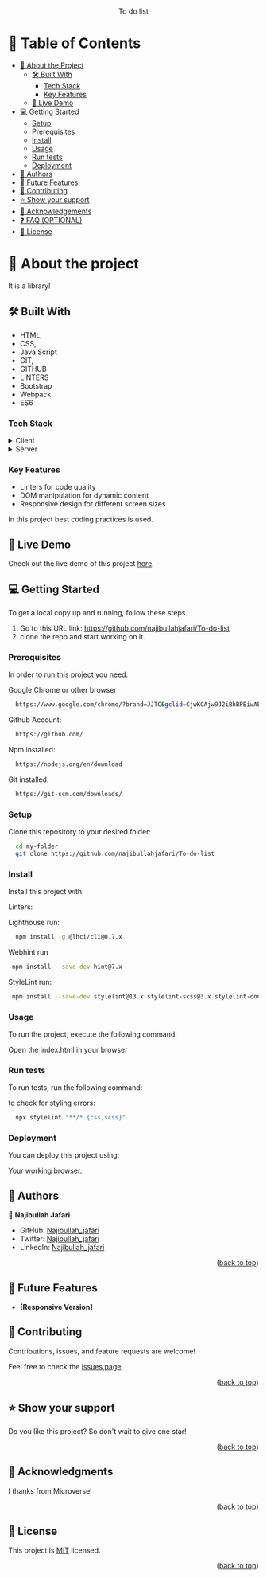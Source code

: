 <a name="readme-top"></a>

<div align="center">
  <br/>
To do list

</div>

# 📗 Table of Contents

- [📖 About the Project](#about-project)
  - [🛠 Built With](#built-with)
    - [Tech Stack](#tech-stack)
    - [Key Features](#key-features)
  - [🚀 Live Demo](#live-demo)
- [💻 Getting Started](#getting-started)
  - [Setup](#setup)
  - [Prerequisites](#prerequisites)
  - [Install](#install)
  - [Usage](#usage)
  - [Run tests](#run-tests)
  - [Deployment](#deployment)
- [👥 Authors](#authors)
- [🔭 Future Features](#future-features)
- [🤝 Contributing](#contributing)
- [⭐️ Show your support](#support)
- [🙏 Acknowledgements](#acknowledgements)
- [❓ FAQ (OPTIONAL)](#faq)
- [📝 License](#license)

# 📖 About the project <a name="about-project"></a>

It is a library!

## 🛠 Built With <a name="built-with"></a>

- HTML,
- CSS,
- Java Script
- GIT,
- GITHUB
- LINTERS
- Bootstrap
- Webpack
- ES6

### Tech Stack <a name="tech-stack"></a>

<details>
  <summary>Client</summary>
  <ul>
    <li><a href="https://www.microverse.org/">HTML5</a></li>
    <li><a href="https://www.microverse.org/">CSS3</a></li>
  </ul>
</details>

<details>
  <summary>Server</summary>
  <ul>
    <li><a href="https://marketplace.visualstudio.com/items?itemName=ritwickdey.LiveServer">VS CODE Live Server Extension</a></li>
  </ul>
</details>

### Key Features <a name="key-features"></a>

- Linters for code quality
- DOM manipulation for dynamic content
- Responsive design for different screen sizes

In this project best coding practices is used.

## 🚀 Live Demo <a name="live-demo"></a>
<!-- https://64933b42fe735108c7471065--gleaming-rabanadas-7c9e4b.netlify.app/ -->
Check out the live demo of this project [here](#).

## 💻 Getting Started <a name="getting-started"></a>

To get a local copy up and running, follow these steps.

1. Go to this URL link: https://github.com/najibullahjafari/To-do-list
2. clone the repo and start working on it.

### Prerequisites

In order to run this project you need:

Google Chrome or other browser

```sh
  https://www.google.com/chrome/?brand=JJTC&gclid=CjwKCAjw9J2iBhBPEiwAErwpeSDcMFWiIQWj2u5GY6owZ7OaOHw7dYYCHW7uTR4kvYosNJYd4wt4VxoCiywQAvD_BwE&gclsrc=aw.ds
```

Github Account:

```sh
  https://github.com/
```

Npm installed:

```sh
  https://nodejs.org/en/download
```

Git installed:

```sh
  https://git-scm.com/downloads/
```

### Setup

Clone this repository to your desired folder:

```sh
  cd my-folder
  git clone https://github.com/najibullahjafari/To-do-list
```

### Install

Install this project with:

Linters:

Lighthouse run:

```sh
  npm install -g @lhci/cli@0.7.x
```

Webhint run

```sh
 npm install --save-dev hint@7.x
```

StyleLint run:

```sh
 npm install --save-dev stylelint@13.x stylelint-scss@3.x stylelint-config-standard@21.x stylelint-csstree-validator@1.x
```

### Usage

To run the project, execute the following command:

Open the index.html in your browser

### Run tests

To run tests, run the following command:

to check for styling errors:

```sh
  npx stylelint "**/*.{css,scss}"
```

### Deployment

You can deploy this project using:

Your working browser.

## 👥 Authors <a name="authors"></a>

👤 **Najibullah Jafari**

- GitHub: [Najibullah_jafari](https://github.com/najibullahjafari)
- Twitter: [Najibullah_jafari](https://twitter.com/Najib_Jafari_)
- LinkedIn: [Najibullah_jafari](https://www.linkedin.com/in/najibulla-jafari-609852263/)

<p align="right">(<a href="#readme-top">back to top</a>)</p>

<!-- FUTURE FEATURES -->

## 🔭 Future Features <a name="future-features"></a>

- **[Responsive Version]**

## 🤝 Contributing <a name="contributing"></a>

Contributions, issues, and feature requests are welcome!

Feel free to check the [issues page](https://github.com/najibullahjafari/To-do-list/issues).

<p align="right">(<a href="#readme-top">back to top</a>)</p>

## ⭐️ Show your support <a name="support"></a>

Do you like this project? So don't wait to give one star!

<p align="right">(<a href="#readme-top">back to top</a>)</p>
<!-- ACKNOWLEDGEMENTS -->

## 🙏 Acknowledgments <a name="acknowledgements"></a>

I thanks from Microverse!

<p align="right">(<a href="#readme-top">back to top</a>)</p>

## 📝 License <a name="license"></a>

This project is [MIT](./MIT.md) licensed.

<p align="right">(<a href="#readme-top">back to top</a>)</p>

